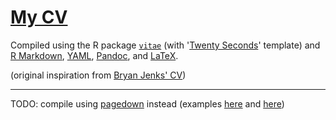 # [My CV](https://github.com/murphymv/CV/blob/main/CV.pdf)

Compiled using the R package [`vitae`](https://pkg.mitchelloharawild.com/vitae/) (with '[Twenty Seconds](https://github.com/spagnuolocarmine/TwentySecondsCurriculumVitae-LaTex)' template) and [R Markdown](https://rmarkdown.rstudio.com/), [YAML](https://yaml.org/), [Pandoc](https://pandoc.org/), and [LaTeX](https://www.latex-project.org/).

(original inspiration from [Bryan Jenks' CV](https://github.com/tallguyjenks/CV))

------------------------------------------------------------------------

TODO: compile using [pagedown](https://github.com/rstudio/pagedown) instead (examples [here](https://github.com/nstrayer/cv/blob/master/strayer_cv.pdf) and [here](https://github.com/Aariq/curriculum-vitae/blob/master/Data%20Science%20Resume/Eric%20R.%20Scott.pdf))
